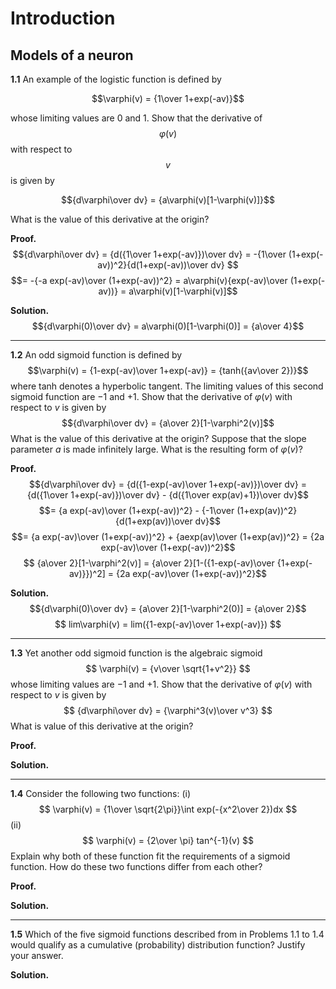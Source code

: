<!--
create time: 2016-10-27
Author: Alan
-->

# Introduction

## Models of a neuron

**1.1** An example of the logistic function is defined by

$$\varphi(v) = {1\over 1+exp(-av)}$$

whose limiting values are  $0$ and $1$. Show that the derivative of $$\varphi(v)$$ with respect to $$v$$ is given by

$${d\varphi\over dv} = {a\varphi(v)[1-\varphi(v)]}$$

What is the value of this derivative at the origin?

**Proof.**
$${d\varphi\over dv} = {d({1\over 1+exp(-av)})\over dv} = -{1\over (1+exp(-av))^2}{d(1+exp(-av))\over dv} $$
$$= -{-a exp(-av)\over (1+exp(-av))^2} = a\varphi(v){exp(-av)\over (1+exp(-av))} = a\varphi(v)[1-\varphi(v)]$$

**Solution.**
$${d\varphi(0)\over dv} = a\varphi(0)[1-\varphi(0)] = {a\over 4}$$

________

**1.2** An odd sigmoid function is defined by
$$\varphi(v) = {1-exp(-av)\over 1+exp(-av)} = {tanh({av\over 2})}$$
where tanh denotes a hyperbolic tangent. The limiting values of this second sigmoid function are $-1$ and $+1$. Show that the derivative of $\varphi(v)$ with respect to $v$ is given by
$${d\varphi\over dv} = {a\over 2}[1-\varphi^2(v)]$$
What is the value of this derivative at the origin? Suppose that the slope parameter $a$ is made infinitely large. What is the resulting form of $\varphi(v)$?

**Proof.**
$${d\varphi\over dv} = {d({1-exp(-av)\over 1+exp(-av)})\over dv} = {d({1\over 1+exp(-av)})\over dv} - {d({1\over exp(av)+1})\over dv}$$
$$= {a exp(-av)\over (1+exp(-av))^2} - {-1\over (1+exp(av))^2}{d(1+exp(av))\over dv}$$
$$= {a exp(-av)\over (1+exp(-av))^2} + {aexp(av)\over (1+exp(av))^2} = {2a exp(-av)\over (1+exp(-av))^2}$$
$$ {a\over 2}[1-\varphi^2(v)] = {a\over 2}[1-({1-exp(-av)\over {1+exp(-av)}})^2] = {2a exp(-av)\over (1+exp(-av))^2}$$

**Solution.**
$${d\varphi(0)\over dv} = {a\over 2}[1-\varphi^2(0)] = {a\over 2}$$
$$ lim\varphi(v) = lim({1-exp(-av)\over 1+exp(-av)}) $$
________

**1.3** Yet another odd sigmoid function is the algebraic sigmoid
$$ \varphi(v) = {v\over \sqrt{1+v^2}} $$
whose limiting values are $-1$ and $+1$. Show that the derivative of $\varphi(v)$ with respect to $v$ is given by
$$ {d\varphi\over dv} = {\varphi^3(v)\over v^3} $$
What is value of this derivative at the origin?

**Proof.**

**Solution.**

________

**1.4** Consider the following two functions:
(i) $$ \varphi(v) = {1\over \sqrt{2\pi}}\int exp(-{x^2\over 2})dx $$
(ii) $$ \varphi(v) = {2\over \pi} tan^{-1}(v) $$
Explain why both of these function fit the requirements of a sigmoid function. How do these two functions differ from each other?

**Proof.**

**Solution.**

________

**1.5** Which of the five sigmoid functions described from in Problems 1.1 to 1.4 would qualify as a cumulative (probability) distribution function? Justify your answer.

**Solution.**
